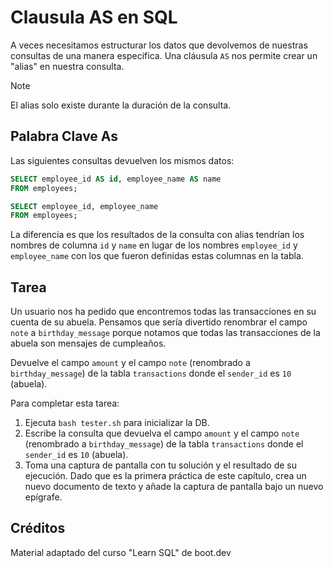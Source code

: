 # Clausula AS en SQL

A veces necesitamos estructurar los datos que devolvemos de nuestras consultas de una manera específica. Una cláusula `AS` nos permite crear un "alias" en nuestra consulta.

> [!NOTE]
> El alias solo existe durante la duración de la consulta.

## Palabra Clave As

Las siguientes consultas devuelven los mismos datos:

```sql
SELECT employee_id AS id, employee_name AS name
FROM employees;
```

```sql
SELECT employee_id, employee_name
FROM employees;
```

La diferencia es que los resultados de la consulta con alias tendrían los nombres de columna `id` y `name` en lugar de los nombres `employee_id` y `employee_name` con los que fueron definidas estas columnas en la tabla.

## Tarea

Un usuario nos ha pedido que encontremos todas las transacciones en su cuenta de su abuela. Pensamos que sería divertido renombrar el campo `note` a `birthday_message` porque notamos que todas las transacciones de la abuela son mensajes de cumpleaños.

Devuelve el campo `amount` y el campo `note` (renombrado a `birthday_message`) de la tabla `transactions` donde el `sender_id` es `10` (abuela).

Para completar esta tarea:

1. Ejecuta `bash tester.sh` para inicializar la DB.
2. Escribe la consulta que devuelva el campo `amount` y el campo `note` (renombrado a `birthday_message`) de la tabla `transactions` donde el `sender_id` es `10` (abuela).
3. Toma una captura de pantalla con tu solución y el resultado de su ejecución. Dado que es la primera práctica de este capítulo, crea un nuevo documento de texto y añade la captura de pantalla bajo un nuevo epígrafe.

## Créditos

Material adaptado del curso "Learn SQL" de boot.dev
